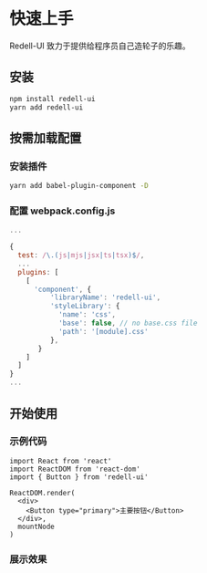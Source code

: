 # 快速上手

Redell-UI 致力于提供给程序员自己造轮子的乐趣。

## 安装

```bash
npm install redell-ui
yarn add redell-ui
```

## 按需加载配置

### 安装插件

```bash
yarn add babel-plugin-component -D
```

### 配置 webpack.config.js

```js
...

{
  test: /\.(js|mjs|jsx|ts|tsx)$/,
  ...
  plugins: [
    [
      'component', {
          'libraryName': 'redell-ui',
          'styleLibrary': {
            'name': 'css',
            'base': false, // no base.css file
            'path': '[module].css'
          },
       }
    ]
  ]
}
...
```

## 开始使用

### 示例代码

```react
import React from 'react'
import ReactDOM from 'react-dom'
import { Button } from 'redell-ui'

ReactDOM.render(
  <div>
    <Button type="primary">主要按钮</Button>
  </div>,
  mountNode
)
```

### 展示效果
